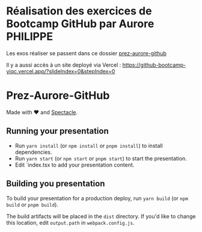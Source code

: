 # Réalisation des exercices de Bootcamp GitHub par Aurore PHILIPPE

Les exos réaliser se passent dans ce dossier [prez-aurore-github](https://github.com/bore-prog/github-bootcamp/tree/main/prez-aurore-github)

Il y a aussi accès à un site deployé via Vercel : https://github-bootcamp-yiqc.vercel.app/?slideIndex=0&stepIndex=0

# Prez-Aurore-GitHub

Made with ❤️ and [Spectacle](https://github.com/FormidableLabs/spectacle/).

## Running your presentation

- Run `yarn install` (or `npm install` or `pnpm install`) to install dependencies.
- Run `yarn start` (or `npm start` or `pnpm start`) to start the presentation.
- Edit `index.tsx to add your presentation content.

## Building you presentation

To build your presentation for a production deploy, run `yarn build` (or `npm build` or `pnpm build`).

The build artifacts will be placed in the `dist` directory. If you'd like to change this location, edit `output.path` in `webpack.config.js`.
